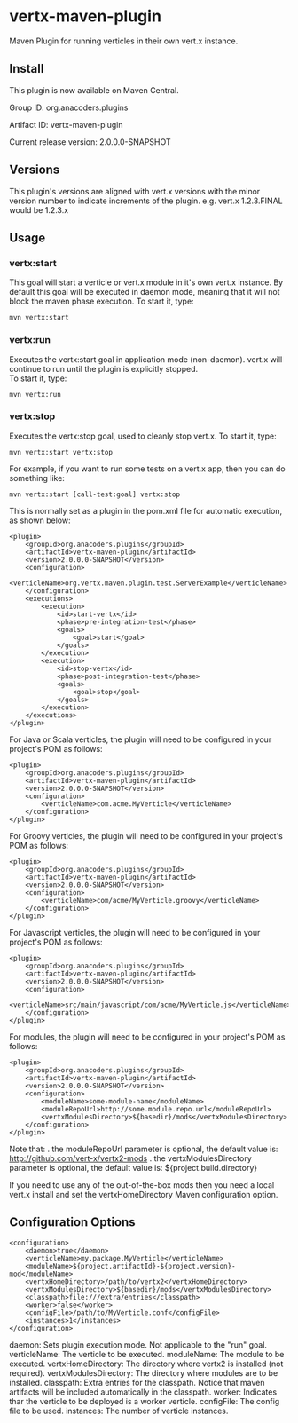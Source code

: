 vertx-maven-plugin
==================

Maven Plugin for running verticles in their own vert.x instance.

Install
-----
This plugin is now available on Maven Central.

Group ID: org.anacoders.plugins

Artifact ID: vertx-maven-plugin

Current release version: 2.0.0.0-SNAPSHOT


Versions
--------

This plugin's versions are aligned with vert.x versions with the minor version number to indicate increments of the plugin.
e.g. vert.x 1.2.3.FINAL would be 1.2.3.x

Usage
-----

### vertx:start
This goal will start a verticle or vert.x module in it's own vert.x instance. By default this goal will be executed in daemon mode, meaning that it will not block the maven phase execution.
To start it, type:

	mvn vertx:start

### vertx:run

Executes the vertx:start goal in application mode (non-daemon). vert.x will continue to run until the plugin is explicitly stopped.  
To start it, type:

	mvn vertx:run

### vertx:stop

Executes the vertx:stop goal, used to cleanly stop vert.x.
To start it, type:

	mvn vertx:start vertx:stop

For example, if you want to run some tests on a vert.x app, then you can do something like:

	mvn vertx:start [call-test:goal] vertx:stop

This is normally set as a plugin in the pom.xml file for automatic execution, as shown below:

	<plugin>
		<groupId>org.anacoders.plugins</groupId>
		<artifactId>vertx-maven-plugin</artifactId>
		<version>2.0.0.0-SNAPSHOT</version>
		<configuration>
			<verticleName>org.vertx.maven.plugin.test.ServerExample</verticleName>
		</configuration>
		<executions>
			<execution>
				<id>start-vertx</id>
				<phase>pre-integration-test</phase>
				<goals>
					<goal>start</goal>
				</goals>
			</execution>
			<execution>
				<id>stop-vertx</id>
				<phase>post-integration-test</phase>
				<goals>
					<goal>stop</goal>
				</goals>
			</execution>
		</executions>
	</plugin>

For Java or Scala verticles, the plugin will need to be configured in your project's POM as follows:

	<plugin>
		<groupId>org.anacoders.plugins</groupId>
		<artifactId>vertx-maven-plugin</artifactId>
		<version>2.0.0.0-SNAPSHOT</version>
		<configuration>
			<verticleName>com.acme.MyVerticle</verticleName>
		</configuration>
	</plugin>  
	
For Groovy verticles, the plugin will need to be configured in your project's POM as follows:

	<plugin>
		<groupId>org.anacoders.plugins</groupId>
		<artifactId>vertx-maven-plugin</artifactId>
		<version>2.0.0.0-SNAPSHOT</version>
		<configuration>
			<verticleName>com/acme/MyVerticle.groovy</verticleName>
		</configuration>
	</plugin>  
	
For Javascript verticles, the plugin will need to be configured in your project's POM as follows:

	<plugin>
		<groupId>org.anacoders.plugins</groupId>
		<artifactId>vertx-maven-plugin</artifactId>
		<version>2.0.0.0-SNAPSHOT</version>
		<configuration>
			<verticleName>src/main/javascript/com/acme/MyVerticle.js</verticleName>
		</configuration>
	</plugin>  

For modules, the plugin will need to be configured in your project's POM as follows:

	<plugin>
		<groupId>org.anacoders.plugins</groupId>
		<artifactId>vertx-maven-plugin</artifactId>
		<version>2.0.0.0-SNAPSHOT</version>
		<configuration>
			<moduleName>some-module-name</moduleName>
			<moduleRepoUrl>http://some.module.repo.url</moduleRepoUrl>
			<vertxModulesDirectory>${basedir}/mods</vertxModulesDirectory>
		</configuration>
	</plugin>  

Note that:
. the moduleRepoUrl parameter is optional, the default value is: http://github.com/vert-x/vertx2-mods
. the vertxModulesDirectory parameter is optional, the default value is: ${project.build.directory}
	
If you need to use any of the out-of-the-box mods then you need a local vert.x install and set the vertxHomeDirectory Maven configuration option. 


Configuration Options
---------------------

	<configuration>
		<daemon>true</daemon>
		<verticleName>my.package.MyVerticle</verticleName>
		<moduleName>${project.artifactId}-${project.version}-mod</moduleName>
		<vertxHomeDirectory>/path/to/vertx2</vertxHomeDirectory>
		<vertxModulesDirectory>${basedir}/mods</vertxModulesDirectory>
		<classpath>file:///extra/entries</classpath>
		<worker>false</worker>
		<configFile>/path/to/MyVerticle.conf</configFile>
		<instances>1</instances>
	</configuration>

daemon: Sets plugin execution mode. Not applicable to the "run" goal.
verticleName: The verticle to be executed.
moduleName: The module to be executed.
vertxHomeDirectory: The directory where vertx2 is installed (not required).
vertxModulesDirectory: The directory where modules are to be installed.
classpath: Extra entries for the classpath. Notice that maven artifacts will be included automatically in the classpath.
worker: Indicates thar the verticle to be deployed is a worker verticle.
configFile: The config file to be used.
instances: The number of verticle instances.
